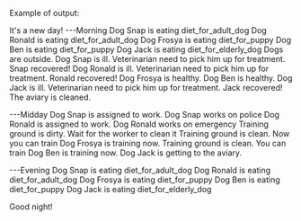 Example of output:


It's a new day!
 ---Morning
Dog Snap is eating diet_for_adult_dog
Dog Ronald is eating diet_for_adult_dog
Dog Frosya is eating diet_for_puppy
Dog Ben is eating diet_for_puppy
Dog Jack is eating diet_for_elderly_dog
Dogs are outside.
	Dog Snap is ill.
 Veterinarian need to pick him up for treatment.
	Snap recovered!
	Dog Ronald is ill.
 Veterinarian need to pick him up for treatment.
	Ronald recovered!
	Dog Frosya is healthy.
	Dog Ben is healthy.
	Dog Jack is ill.
 Veterinarian need to pick him up for treatment.
	Jack recovered!
The aviary is cleaned.

---Midday
Dog Snap is assigned to work.
Dog Snap works on police
Dog Ronald is assigned to work.
Dog Ronald works on emergency
Training ground is dirty. Wait for the worker to clean it
Training ground is clean. Now you can train
Dog Frosya is training now.
Training ground is clean. You can train
Dog Ben is training now.
Dog Jack is getting to the aviary.

---Evening
Dog Snap is eating diet_for_adult_dog
Dog Ronald is eating diet_for_adult_dog
Dog Frosya is eating diet_for_puppy
Dog Ben is eating diet_for_puppy
Dog Jack is eating diet_for_elderly_dog

 Good night!